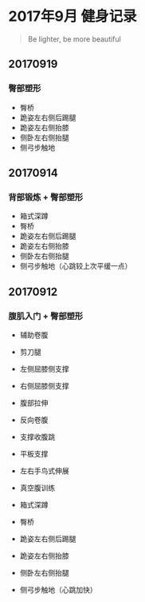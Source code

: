 # 2017年9月 健身记录
> Be lighter, be more beautiful

## 20170919  
### 臀部塑形     
* 臀桥
* 跪姿左右侧后踢腿
* 跪姿左右侧抬膝
* 侧卧左右侧抬腿
* 侧弓步触地

## 20170914  
### 背部锻炼 + 臀部塑形    

* 箱式深蹲  
* 臀桥
* 跪姿左右侧后踢腿
* 跪姿左右侧抬膝
* 侧卧左右侧抬腿
* 侧弓步触地（心跳较上次平缓一点）

## 20170912  
### 腹肌入门 + 臀部塑形  

* 辅助卷腹  
* 剪刀腿  
* 左侧屈膝侧支撑 
* 右侧屈膝侧支撑 
* 腹部拉伸
* 反向卷腹
* 支撑收腹跳
* 平板支撑
* 左右手鸟式伸展
* 真空腹训练

* 箱式深蹲  
* 臀桥
* 跪姿左右侧后踢腿
* 跪姿左右侧抬膝
* 侧卧左右侧抬腿
* 侧弓步触地（心跳加快）




